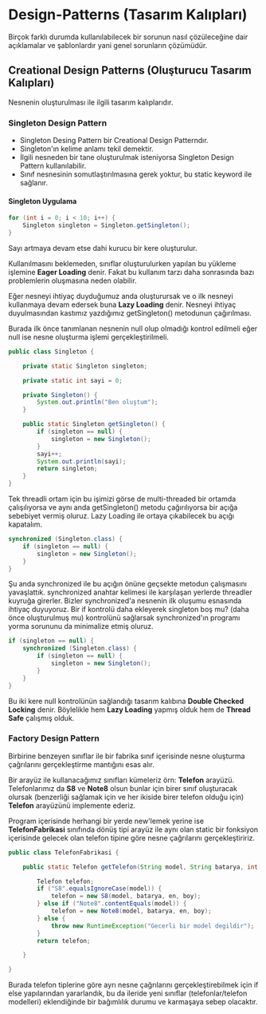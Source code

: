 # Design-Patterns (Tasarım Kalıpları)

Birçok farklı durumda kullanılabilecek bir sorunun nasıl çözüleceğine dair açıklamalar ve şablonlardır yani genel sorunların çözümüdür.

## Creational Design Patterns (Oluşturucu Tasarım Kalıpları)

Nesnenin oluşturulması ile ilgili tasarım kalıplarıdır.

### Singleton Design Pattern
- Singleton Desing Pattern bir Creational Design Patterndır. 
- Singleton'ın kelime anlamı tekil demektir.
- İlgili nesneden bir tane oluşturulmak isteniyorsa Singleton Design Pattern kullanılabilir.
- Sınıf nesnesinin somutlaştırılmasına gerek yoktur, bu static keyword ile sağlanır.

#### Singleton Uygulama
```java
for (int i = 0; i < 10; i++) {
    Singleton singleton = Singleton.getSingleton();
}
```
Sayı artmaya devam etse dahi kurucu bir kere oluşturulur.

Kullanılmasını beklemeden, sınıflar oluşturulurken yapılan bu yükleme işlemine **Eager Loading** denir.
Fakat bu kullanım tarzı daha sonrasında bazı problemlerin oluşmasına neden olabilir.

Eğer nesneyi ihtiyaç duyduğumuz anda oluşturursak ve o ilk nesneyi kullanmaya devam edersek buna **Lazy Loading** denir.
Nesneyi ihtiyaç duyulmasından kastımız yazdığımız getSingleton() metodunun çağırılması.

Burada ilk önce tanımlanan nesnenin null olup olmadığı kontrol edilmeli eğer null ise nesne oluşturma işlemi gerçekleştirilmeli.

```java
public class Singleton {

	private static Singleton singleton;

	private static int sayi = 0;

	private Singleton() {
		System.out.println("Ben oluştum");
	}

	public static Singleton getSingleton() {
		if (singleton == null) {
		    singleton = new Singleton();
		}
		sayi++;
		System.out.println(sayi);
		return singleton;
	}
}
```
Tek threadli ortam için bu işimizi görse de multi-threaded bir ortamda çalışılıyorsa ve aynı anda getSingleton() metodu çağırılıyorsa bir açığa sebebiyet vermiş oluruz.
Lazy Loading ile ortaya çıkabilecek bu açığı kapatalım.

```java
synchronized (Singleton.class) {
	if (singleton == null) {
		singleton = new Singleton();
	}	
}
```
Şu anda synchronized ile bu açığın önüne geçsekte metodun çalışmasını yavaşlattık. synchronized anahtar kelimesi ile karşılaşan yerlerde threadler kuyruğa girerler.
Bizler synchronized'a nesnenin ilk oluşumu esnasında ihtiyaç duyuyoruz. Bir if kontrolü daha ekleyerek singleton boş mu? (daha önce oluşturulmuş mu) kontrolünü sağlarsak synchronized'ın programı yorma sorununu da minimalize etmiş oluruz.

```java
if (singleton == null) {
	synchronized (Singleton.class) {
		if (singleton == null) {
			singleton = new Singleton();
		}
	}
}
```
Bu iki kere null kontrolünün sağlandığı tasarım kalıbına **Double Checked Locking** denir. Böylelikle hem **Lazy Loading** yapmış olduk hem de **Thread Safe** çalışmış olduk. 

### Factory Design Pattern
Birbirine benzeyen sınıflar ile bir fabrika sınıf içerisinde nesne oluşturma çağrılarını gerçekleştirme mantığını esas alır.

Bir arayüz ile kullanacağımız sınıfları kümeleriz örn: **Telefon** arayüzü. Telefonlarımız da **S8** ve **Note8** olsun bunlar için birer sınıf oluşturacak olursak (benzerliği sağlamak için ve her ikiside birer telefon olduğu için) **Telefon** arayüzünü implemente ederiz. 

Program içerisinde herhangi bir yerde new'lemek yerine ise **TelefonFabrikasi** sınıfında dönüş tipi arayüz ile aynı olan static bir fonksiyon içerisinde gelecek olan telefon tipine göre nesne çağrılarını gerçekleştiririz.

```java
public class TelefonFabrikasi {

	public static Telefon getTelefon(String model, String batarya, int en, int boy) {

		Telefon telefon;
		if ("S8".equalsIgnoreCase(model)) {
			telefon = new S8(model, batarya, en, boy);
		} else if ("Note8".contentEquals(model)) {
			telefon = new Note8(model, batarya, en, boy);
		} else {
			throw new RuntimeException("Gecerli bir model degildir");
		}
		return telefon;

	}

}
```

Burada telefon tiplerine göre ayrı nesne çağrılarını gerçekleştirebilmek için if else yapılarından yararlandık, bu da ileride yeni sınıflar (telefonlar/telefon modelleri) eklendiğinde bir bağımlılık durumu ve karmaşaya sebep olacaktır.
